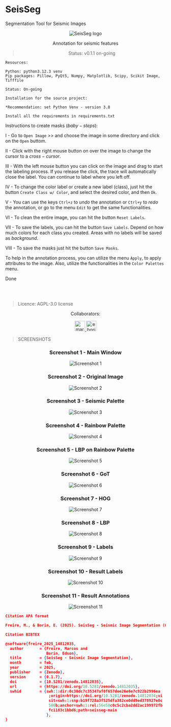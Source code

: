 # SeisSeg
Segmentation Tool for Seismic Images


<div align="center"><img src="./img/seisseg_logo_cc.svg" alt="SeisSeg logo" />

Annotation for seismic features

> Status: v0.1.1 on-going


</div>

```
Resources:

Python: python3.12.3 venv
Pip packages: Pillow, PyQt5, Numpy, Matplotlib, Scipy, Scikit Image, Tifffile

Status: On-going
```

```
Installation for the source project:

*Recommendation: set Python Venv - version 3.8

Install all the requirements in requirements.txt
```

Instructions to create masks $(baby-steps)$:

I - Go to `Open Image` >> and choose the image in some directory and click on the `Open` buttom.

II - Click with the right mouse button on over the image to change the cursor to a $cross-cursor$.

III - With the left mouse button you can click on the image and drag to start the labeling process. If you release the click, the trace will automatically close the label. You can continue to label where you left off.

IV - To change the color label or create a new label (class), just hit the button `Create Class w/ Color`, and select the desired color, and then `Ok`.

V - You can use the keys `Ctrl+z` to $undo$ the annotation or `Ctrl+y` to $redo$ the annotation, or go to the menu `Edit` to get the same functionalities.

VI - To clean the entire image, you can hit the button `Reset Labels`.

VII - To save the labels, you can hit the button `Save Labels`. Depend on how much colors for each class you created. Areas with no labels will be saved as $background$.

VIII - To save the masks just hit the button `Save Masks`.

To help in the annotation process, you can utilize the menu `Apply`, to apply attributes to the image. Also, utilize the functionalities in the `Color Palettes` menu.

Done

</br>
</br>

> Licence: AGPL-3.0 license

<!-- <style>
  .row {
    width: 100%;
    display: flex;
    flex-direction: row;
    justify-content: center;
  }
  

  p {
    width: 100%;
    display: flex;
    justify-content: center;
    flex-direction: row;
  }
</style> -->
<!-- <p>Collaborators:</p> -->

<div align="center" class="row">

Collaborators:

<a class="block" href="https://github.com/marcfreir" style="border-radius: 50% !important;">
  <img src="https://avatars.githubusercontent.com/u/12809691?v=4" alt="marcfreir" size="32" height="32" width="32" data-view-component="true" class="avatar circle">
</a>

<a class="block" href="https://github.com/eborin" style="border-radius: 50% !important;">
  <img src="https://avatars.githubusercontent.com/u/11522111?v=4" alt="eborin" size="32" height="32" width="32" data-view-component="true" class="avatar circle">
</a>


</div>



> SCREENSHOTS
<div align="center">

### Screenshot 1 - Main Window
<img src="screenshots/img1.png" alt="Screenshot 1" />

### Screenshot 2 - Original Image

<img src="screenshots/img2.png" alt="Screenshot 2" />

### Screenshot 3 - Seismic Palette

<img src="screenshots/img3.png" alt="Screenshot 3" />

### Screenshot 4 - Rainbow Palette

<img src="screenshots/img4.png" alt="Screenshot 4" />

### Screenshot 5 - LBP on Rainbow Palette

<img src="screenshots/img5.png" alt="Screenshot 5" />

### Screenshot 6 - GoT

<img src="screenshots/img6.png" alt="Screenshot 6" />

### Screenshot 7 - HOG

<img src="screenshots/img7.png" alt="Screenshot 7" />

### Screenshot 8 - LBP

<img src="screenshots/img8.png" alt="Screenshot 8" />

### Screenshot 9 - Labels

<img src="screenshots/img9.png" alt="Screenshot 9" />

### Screenshot 10 - Result Labels

<img src="screenshots/img10.png" alt="Screenshot 10" />

### Screenshot 11 - Result Annotations

<img src="screenshots/img11.png" alt="Screenshot 11" />
</div>


```json
Citation APA format

Freire, M., & Borin, E. (2025). SeisSeg - Seismic Image Segmentation (0.1.7). Zenodo. https://doi.org/10.5281/zenodo.14812035
```

```json
Citation BIBTEX

@software{freire_2025_14812035,
  author       = {Freire, Marcos and
                  Borin, Edson},
  title        = {SeisSeg - Seismic Image Segmentation},
  month        = feb,
  year         = 2025,
  publisher    = {Zenodo},
  version      = {0.1.7},
  doi          = {10.5281/zenodo.14812035},
  url          = {https://doi.org/10.5281/zenodo.14812035},
  swhid        = {swh:1:dir:0c30dc7c35347af0f657dee26e6e7c922b2996ea
                   ;origin=https://doi.org/10.5281/zenodo.14812034;vi
                   sit=swh:1:snp:b19f728a3f525dfa382ce0dd9ed378927e0c
                   586b;anchor=swh:1:rel:56e58c0c5c2cba2dd2ac199972fb
                   fc1183c1bbd6;path=seisseg-main
                  },
}
```